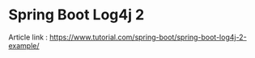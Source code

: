 # Spring Boot Log4j 2

Article link : https://www.tutorial.com/spring-boot/spring-boot-log4j-2-example/
